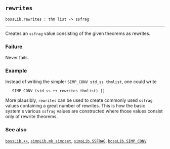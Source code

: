 ## `rewrites`

``` hol4
bossLib.rewrites : thm list -> ssfrag
```

------------------------------------------------------------------------

Creates an `ssfrag` value consisting of the given theorems as rewrites.

### Failure

Never fails.

### Example

Instead of writing the simpler `SIMP_CONV std_ss thmlist`, one could
write

``` hol4
   SIMP_CONV (std_ss ++ rewrites thmlist) []
```

More plausibly, `rewrites` can be used to create commonly used `ssfrag`
values containing a great number of rewrites. This is how the basic
system's various `ssfrag` values are constructed where those values
consist only of rewrite theorems.

### See also

[`bossLib.++`](#bossLib..KAL),
[`simpLib.mk_simpset`](#simpLib.mk_simpset),
[`simpLib.SSFRAG`](#simpLib.SSFRAG),
[`bossLib.SIMP_CONV`](#bossLib.SIMP_CONV)
